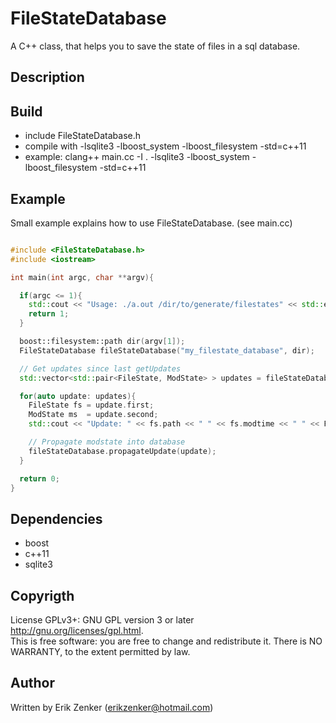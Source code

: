 FileStateDatabase
=================

A C++ class, that helps you to save the state of files in a sql database.

## Description ##


## Build ##
   + include FileStateDatabase.h
   + compile with -lsqlite3 -lboost_system -lboost_filesystem -std=c++11 
   + example: clang++ main.cc -I . -lsqlite3 -lboost_system -lboost_filesystem -std=c++11

## Example ##
Small example explains how to use FileStateDatabase. (see main.cc)
```c++

#include <FileStateDatabase.h>
#include <iostream>

int main(int argc, char **argv){

  if(argc <= 1){
    std::cout << "Usage: ./a.out /dir/to/generate/filestates" << std::endl;
    return 1;
  }

  boost::filesystem::path dir(argv[1]);
  FileStateDatabase fileStateDatabase("my_filestate_database", dir);

  // Get updates since last getUpdates
  std::vector<std::pair<FileState, ModState> > updates = fileStateDatabase.getUpdates();

  for(auto update: updates){
    FileState fs = update.first;
    ModState ms  = update.second;
    std::cout << "Update: " << fs.path << " " << fs.modtime << " " << FileStateDatabase::modStateToString(ms) << std::endl;

    // Propagate modstate into database
    fileStateDatabase.propagateUpdate(update);
  }

  return 0;
}

```


## Dependencies ##
 + boost
 + c++11
 + sqlite3

## Copyrigth
License GPLv3+: GNU GPL version 3 or later <http://gnu.org/licenses/gpl.html>.  
This is free software: you are free to change and redistribute it.  There is NO WARRANTY, to the extent permitted by law.

## Author ##
Written by Erik Zenker (erikzenker@hotmail.com)
